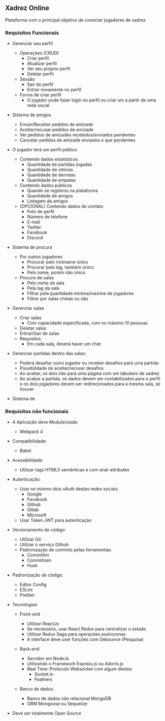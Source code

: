 ## Xadrez Online
Plataforma com o principal objetivo de conectar jogadores de xadrez

### Requisitos Funcionais
- Gerenciar seu perfil 
    - Operações (CRUD)
        - Criar perfil
        - Atualizar perfil
        - Ver seu próprio perfil
        - Deletar perfil
    - Sessão
        - Sair do perfil
        - Entrar novamente no perfil
    - Forma de criar perfil
        - O jogador pode fazer login no perfil ou criar um a partir de uma rede social

- Sistema de amigos
    - Enviar/Receber pedidos de amizade
    - Aceitar/recusar pedidos de amizade
    - Ver pedidos de amizades recebidos/enviados pendentes
    - Cancelar pedidos de amizade enviados e que pendentes

- O jogador terá um perfil público
    - Contendo dados estatísticos
        - Quantidade de partidas jogadas
        - Quantidade de vitórias
        - Quantidade de derrotas
        - Quantidade de empates
    - Contendo dados públicos
        - Quando se registrou na plataforma
        - Quantidade de amigos
        - Listagem de amigos
    - (OPCIONAL) Contendo dados de contato
        - Foto de perfil
        - Número de telefone
        - E-mail
        - Twitter
        - Facebook
        - Discord

- Sistema de procura
    - Por outros jogadores
        - Procurar pelo nickname único
        - Procurar pela tag, também único
        - Pelo nome, porém não único
    - Procura de salas
        - Pelo nome da sala
        - Pela tag da sala
        - Filtrar pela quantidade minima/maxima de jogadores
        - Filtrar por salas cheias ou não

- Gerenciar salas
    - Criar salas
        - Com capacidade especificada, com no máximo 10 pessoas
    - Deletar salas
    - Entrar/Sair de salas
    - Requisitos
        - Em cada sala, deverá haver um chat

- Gerenciar partidas dentro das salas:
    - Poderá desafiar outro jogador ou receber desafios para uma partida
    - Possibilidade de aceitar/recusar desafios
    - Ao aceitar, os dois irão para uma página com um tabuleiro de xadrez
    - Ao acabar a partida, os dados devem ser contabilizados para o perfil e os dois jogadores devem ser redirecionados para a mesma sala, se houver

- Sistema de 


### Requisitos não funcionais
    
- A Aplicação deve Modularizada:
    - Webpack 4

- Compatibilidade:
    - Babel

- Acessibilidade:
    - Utilizar tags HTML5 semânticas e com arial-attributes

- Autenticação:
    - Usar no mínimo dois oAuth destas redes sociais:
        - Google
        - Facebook
        - Github
        - Gitlab
        - Microsoft
    - Usar Token JWT para autenticação

- Versionamento de código:
    - Utilizar Git
    - Utilizar o serviço Github
    - Padronização de commits pelas ferramentas:
        - Commitlint
        - Commitizen
        - Husk

- Padronização de código:
    - Editor Config
    - ESLint
    - Prettier

- Tecnologias
    - Front-end
        - Utilizar ReactJs
        - Se necessário, usar React Redux para centralizar o estado
        - Utilizar Redux Saga para operações assíncronas
        - A interface deve user funções com Debounce (Pesquisa)

    - Back-end
        - Servidor em NodeJs
        - Utilizando o Framework Express.js ou Adonis.js
        - Real Time: Protocolo Websocket com algum destes:
            - Socket.io
            - Feathers
            
    - Banco de dados:
        - Banco de dados não relacional MongoDB
        - ORM Mongoose ou Sequelize

- Deve ser totalmente Open Source
